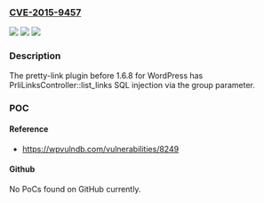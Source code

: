 ### [CVE-2015-9457](https://cve.mitre.org/cgi-bin/cvename.cgi?name=CVE-2015-9457)
![](https://img.shields.io/static/v1?label=Product&message=n%2Fa&color=blue)
![](https://img.shields.io/static/v1?label=Version&message=n%2Fa&color=blue)
![](https://img.shields.io/static/v1?label=Vulnerability&message=n%2Fa&color=brighgreen)

### Description

The pretty-link plugin before 1.6.8 for WordPress has PrliLinksController::list_links SQL injection via the group parameter.

### POC

#### Reference
- https://wpvulndb.com/vulnerabilities/8249

#### Github
No PoCs found on GitHub currently.


